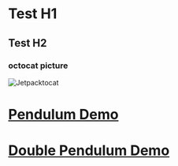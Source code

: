 # Test H1
## Test H2
### octocat picture
![Jetpacktocat](https://octodex.github.com/images/jetpacktocat.png)
<br />
# [Pendulum Demo](https://listpau.github.io/pendulum/pendularm1.html)
# [Double Pendulum Demo](https://listpau.github.io/pendulum/pendularm2.html)
